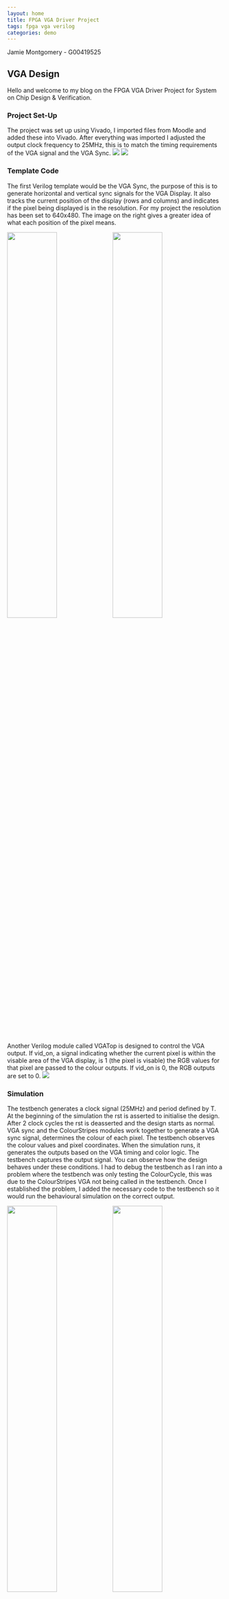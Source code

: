 ```yaml
---
layout: home
title: FPGA VGA Driver Project
tags: fpga vga verilog
categories: demo
---
```

Jamie Montgomery - G00419525
## **VGA Design**
Hello and welcome to my blog on the FPGA VGA Driver Project for System on Chip Design & Verification.
### **Project Set-Up**
The project was set up using Vivado, I imported files from Moodle and added these into Vivado. After everything was imported I adjusted the output clock frequency to 25MHz, this is to match the timing requirements of the VGA signal and the VGA Sync.
<img src="CLKFrequency.png">
<img src="SOCD_Project%20Summary.png">
### **Template Code**
The first Verilog template would be the VGA Sync, the purpose of this is to generate horizontal and vertical sync signals for the VGA Display. It also tracks the current position of the display (rows and columns) and indicates if the pixel being displayed is in the resolution. For my project the resolution has been set to 640x480. The image on the right gives a greater idea of what each position of the pixel means.
<p float="left">
  <img src="VGA%20Sync.png" width="48%" />
  <img src="VGA_ResolutionArea.png" width="48%" />
</p>

Another Verilog module called VGATop is designed to control the VGA output. If vid_on, a signal indicating whether the current pixel is within the visable area of the VGA display, is 1 (the pixel is visable) the RGB values for that pixel are passed to the colour outputs. If vid_on is 0, the RGB outputs are set to 0.
<img src="VGA.png">

### **Simulation**
The testbench generates a clock signal (25MHz) and period defined by T. At the beginning of the simulation the rst is asserted to initialise the design. After 2 clock cycles the rst is deasserted and the design starts as normal. VGA sync and the ColourStripes modules work together to generate a VGA sync signal, determines the colour of each pixel. The testbench observes the colour values and pixel coordinates. When the simulation runs, it generates the outputs based on the VGA timing and color logic. The testbench captures the output signal. You can observe how the design behaves under these conditions. I had to debug the testbench as I ran into a problem where the testbench was only testing the ColourCycle, this was due to the ColourStripes VGA not being called in the testbench. Once I established the problem, I added the necessary code to the testbench so it would run the behavioural simulation on the correct output.
<p float="left">
  <img src="ColourStripesSimulation.png" width="48%" />
  <img src="Testbench%20explanation.png" width="48%" />
</p>

### ****Synthesis****
The synthesis process converts a high-level description of the digital system into a netlist (hardware logic). The image below is a slice taken from a configurable logic block. On the left side of the block you can see multiple LUTs, The LUTs are responsible for defining the logic functions to generate pixel colors, below the LUTs there are multiplexers, the MUX selects between multiple inputs based on the control signal, ensuring the correct pattern or color is sent to the output. In the middle section there is a carry chain, the carry chain enables efficient computation of arithmetic operations required for the color transitions.
<p float="left">
  <img src="VGA%20Synthesis%20Nets.png" width="48%" />
  <img src="logic-gates.png" width="48%" />
</p>

### **Implementation**
The implementation process converts high level designs to a working hardware design that can be tested on the physical target. It involves placement, routing and timing analysis. In the image below there is a block called clk, this is the clock signal for driving the design. The rst block initialises the system. The u_clock generates the clock signal, which is 25MHz. The u_vga_sync is responsible for generating the hSync and the vSync, it tracks the vertical and horizontal counts on the screen and outputs the vid_on which indicates if the current pixel is visable. The u_colour_stripes generates the RGB values for the pixels. The output buffering (OBUF) ensures that the signals can be driven to the VGA display without signal degradation. 
<img src="schematic%20.png">
### **Demonstration**
<img src="ColourCycleSample.gif">
This gif is an example of what the VGA displays to the analog output. This is the ColourCycle VGA.
<img src="ColourStripes.jpg">
This is an image of the VGA Colour Stripes code working, I adapted the ColourCycle testbench and VGA Top so the VGA Stripes would work. I had to debug the ColourStripes as it wasn't printing out the correct colours that was set, the cause of this was a loose VGA cable, this took some time to find as I thought it was a bug in my code.

## **My VGA Design Edit**
My design idea was to integrate the colour cycle VGA with the colour stripes VGA and have these 11 colours iterate in a loop on the screen horizontally. This adaption proved to be tough as the code was too bulky and time consuming for a lab session, therefor I chose to create the German flag and analysed 'under the hood' instead of spending too much time on creating a complex design. 
<img src="IMG_0315.jpeg">
Introduce your own design idea. Consider how complex/achievabble this might be or otherwise. Reference any research you do online (use hyperlinks).
### **Code Adaptation**
Briefly show how you changed the template code to display a different image. Demonstrate your understanding. Guideline: 1-2 short paragraphs.
### **Simulation**
Show how you simulated your own design. Are there any things to note? Demonstrate your understanding. Add a screenshot. Guideline: 1-2 short paragraphs.
### **Synthesis**
Describe the synthesis & implementation outputs for your design, are there any differences to that of the original design? Guideline 1-2 short paragraphs.
### **Demonstration**
If you get your own design working on the Basys3 board, take a picture! Guideline: 1-2 sentences.
## **References**
VGA video frame image: https://adaptivesupport.amd.com/s/article/Video-Series-1-Introduction-to-Digital-Video?language=en_US
Reference to how VGA works: https://www.asic-world.com/verilog/verilog_one_day.html
